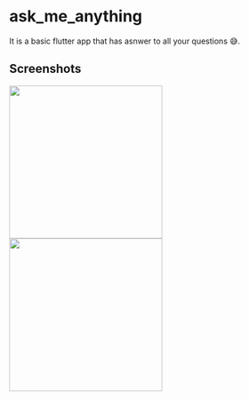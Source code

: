 # ask_me_anything

It is a basic flutter app that has asnwer to all your questions 😅.

## Screenshots
<img src = "https://user-images.githubusercontent.com/55586537/118440904-0070a080-b706-11eb-9698-bf9200146514.png" width = "275">          <img src = "https://user-images.githubusercontent.com/55586537/118440927-0e262600-b706-11eb-8307-394153db034a.png" width = "275">
